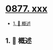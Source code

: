 # [0877. xxx](https://github.com/Tdahuyou/TNotes.leetcode/tree/main/notes/0877.%20xxx)

<!-- region:toc -->

- [1. 📝 概述](#1--概述)

<!-- endregion:toc -->

## 1. 📝 概述

